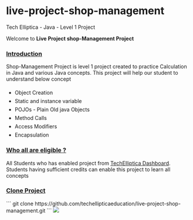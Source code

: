 # live-project-shop-management

Tech Elliptica - Java - Level 1 Project

Welcome to <b>Live Project shop-Management Project</b>

<h3><u>Introduction</u></h3>
<p>Shop-Management Project is level 1 project created to practice Calculation in Java and various Java concepts. This project will help our student to understand below concept</p>
<ul>
	<li>Object Creation <img src="https://techelliptica.com/images/correct.png" style="width:15px;height:20px;"></li>
	<li>Static and instance variable<img src="https://techelliptica.com/images/correct.png" style="width:15px;height:20px;"></li>
	<li>POJOs - Plain Old java Objects<img src="https://techelliptica.com/images/correct.png" style="width:15px;height:20px;"></li>
	<li>Method Calls<img src="https://techelliptica.com/images/correct.png" style="width:15px;height:20px;"></li>
	<li>Access Modifiers<img src="https://techelliptica.com/images/correct.png" style="width:15px;height:20px;"></li>
	<li>Encapsulation<img src="https://techelliptica.com/images/correct.png" style="width:15px;height:20px;"></li>
</ul>


<h3><u>Who all are eligible ? </u></h3>

<p>All Students who has enabled project from <a href="https://techelliptica.com">TechElliptica Dashboard</a>. Students having sufficient credits can enable this project to learn all concepts</p>

<h3><u>Clone Project</u></h3>
```
	git clone https://github.com/techellipticaeducation/live-project-shop-management.git
```



<img src="https://techelliptica.com/images/logo.png">
